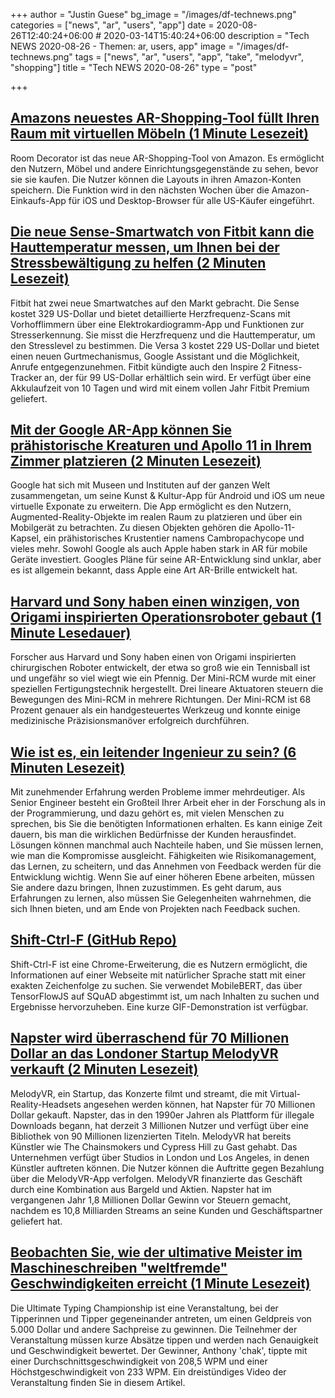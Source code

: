 +++
author = "Justin Guese"
bg_image = "/images/df-technews.png"
categories = ["news", "ar", "users", "app"]
date = 2020-08-26T12:40:24+06:00 # 2020-03-14T15:40:24+06:00
description = "Tech NEWS 2020-08-26 - Themen: ar, users, app"
image = "/images/df-technews.png"
tags = ["news", "ar", "users", "app", "take", "melodyvr", "shopping"]
title = "Tech NEWS 2020-08-26"
type = "post"

+++

## [Amazons neuestes AR-Shopping-Tool füllt Ihren Raum mit virtuellen Möbeln (1 Minute Lesezeit)](https://www.engadget.com/amazon-ar-shopping-furniture-home-decor-171005257.html/1/010001742a3e74cc-e78b4590-d8b2-43cb-a1f1-2a20e0f93263-000000/pU9GMAnruCg0wlT98OmeMQVNKmOpNGxIl9b24nbLJ8s=155)

 Room Decorator ist das neue AR-Shopping-Tool von Amazon. Es ermöglicht den Nutzern, Möbel und andere Einrichtungsgegenstände zu sehen, bevor sie sie kaufen. Die Nutzer können die Layouts in ihren Amazon-Konten speichern. Die Funktion wird in den nächsten Wochen über die Amazon-Einkaufs-App für iOS und Desktop-Browser für alle US-Käufer eingeführt.

## [Die neue Sense-Smartwatch von Fitbit kann die Hauttemperatur messen, um Ihnen bei der Stressbewältigung zu helfen (2 Minuten Lesezeit)](https://www.theverge.com/2020/8/25/21399307/fitbit-sense-versa-3-smartwatch-inspire-2-fitness-tracker-ecg-eda-stress?scrolla=5eb6d68b7fedc32c19ef33b4/1/010001742a3e74cc-e78b4590-d8b2-43cb-a1f1-2a20e0f93263-000000/9P0A1nob0IvQ3VBP21TMKR0Vc-QAtXm5KTr8t_L5e6Y=155)

 Fitbit hat zwei neue Smartwatches auf den Markt gebracht. Die Sense kostet 329 US-Dollar und bietet detaillierte Herzfrequenz-Scans mit Vorhofflimmern über eine Elektrokardiogramm-App und Funktionen zur Stresserkennung. Sie misst die Herzfrequenz und die Hauttemperatur, um den Stresslevel zu bestimmen. Die Versa 3 kostet 229 US-Dollar und bietet einen neuen Gurtmechanismus, Google Assistant und die Möglichkeit, Anrufe entgegenzunehmen. Fitbit kündigte auch den Inspire 2 Fitness-Tracker an, der für 99 US-Dollar erhältlich sein wird. Er verfügt über eine Akkulaufzeit von 10 Tagen und wird mit einem vollen Jahr Fitbit Premium geliefert.

## [Mit der Google AR-App können Sie prähistorische Kreaturen und Apollo 11 in Ihrem Zimmer platzieren (2 Minuten Lesezeit)](https://arstechnica.com/gadgets/2020/08/google-ar-app-lets-you-place-prehistoric-creatures-apollo-11-in-your-room//1/010001742a3e74cc-e78b4590-d8b2-43cb-a1f1-2a20e0f93263-000000/Sw7EHN9belAWr-39ZgTTEBdzvUZGatuBYi5nWTtqmEU=155)

 Google hat sich mit Museen und Instituten auf der ganzen Welt zusammengetan, um seine Kunst & Kultur-App für Android und iOS um neue virtuelle Exponate zu erweitern. Die App ermöglicht es den Nutzern, Augmented-Reality-Objekte im realen Raum zu platzieren und über ein Mobilgerät zu betrachten. Zu diesen Objekten gehören die Apollo-11-Kapsel, ein prähistorisches Krustentier namens Cambropachycope und vieles mehr. Sowohl Google als auch Apple haben stark in AR für mobile Geräte investiert. Googles Pläne für seine AR-Entwicklung sind unklar, aber es ist allgemein bekannt, dass Apple eine Art AR-Brille entwickelt hat.

## [Harvard und Sony haben einen winzigen, von Origami inspirierten Operationsroboter gebaut (1 Minute Lesedauer)](https://www.engadget.com/wyss-sony-robotics-surgery-robot-mini-rcm-182317591.html/1/010001742a3e74cc-e78b4590-d8b2-43cb-a1f1-2a20e0f93263-000000/qaCB9DVIzH9grOL2ey1Ym3JDt-cot3ReEcB4iX0sORg=155)

 Forscher aus Harvard und Sony haben einen von Origami inspirierten chirurgischen Roboter entwickelt, der etwa so groß wie ein Tennisball ist und ungefähr so viel wiegt wie ein Pfennig. Der Mini-RCM wurde mit einer speziellen Fertigungstechnik hergestellt. Drei lineare Aktuatoren steuern die Bewegungen des Mini-RCM in mehrere Richtungen. Der Mini-RCM ist 68 Prozent genauer als ein handgesteuertes Werkzeug und konnte einige medizinische Präzisionsmanöver erfolgreich durchführen.

## [Wie ist es, ein leitender Ingenieur zu sein? (6 Minuten Lesezeit)](https://www.zainrizvi.io/blog/whats-it-like-as-a-senior-engineer//1/010001742a3e74cc-e78b4590-d8b2-43cb-a1f1-2a20e0f93263-000000/cYg7dtqNs3_Tqe4hi670G_hGzAPMBCYrRdiZHYbK458=155)

 Mit zunehmender Erfahrung werden Probleme immer mehrdeutiger. Als Senior Engineer besteht ein Großteil Ihrer Arbeit eher in der Forschung als in der Programmierung, und dazu gehört es, mit vielen Menschen zu sprechen, bis Sie die benötigten Informationen erhalten. Es kann einige Zeit dauern, bis man die wirklichen Bedürfnisse der Kunden herausfindet. Lösungen können manchmal auch Nachteile haben, und Sie müssen lernen, wie man die Kompromisse ausgleicht. Fähigkeiten wie Risikomanagement, das Lernen, zu scheitern, und das Annehmen von Feedback werden für die Entwicklung wichtig. Wenn Sie auf einer höheren Ebene arbeiten, müssen Sie andere dazu bringen, Ihnen zuzustimmen. Es geht darum, aus Erfahrungen zu lernen, also müssen Sie Gelegenheiten wahrnehmen, die sich Ihnen bieten, und am Ende von Projekten nach Feedback suchen.

## [Shift-Ctrl-F (GitHub Repo)](https://github.com/model-zoo/shift-ctrl-f/1/010001742a3e74cc-e78b4590-d8b2-43cb-a1f1-2a20e0f93263-000000/7ffgMCMDxJz9MnEpLH0JcgRM_kRJULh7Dg7qbbg4uYc=155)

 Shift-Ctrl-F ist eine Chrome-Erweiterung, die es Nutzern ermöglicht, die Informationen auf einer Webseite mit natürlicher Sprache statt mit einer exakten Zeichenfolge zu suchen. Sie verwendet MobileBERT, das über TensorFlowJS auf SQuAD abgestimmt ist, um nach Inhalten zu suchen und Ergebnisse hervorzuheben. Eine kurze GIF-Demonstration ist verfügbar.

## [Napster wird überraschend für 70 Millionen Dollar an das Londoner Startup MelodyVR verkauft (2 Minuten Lesezeit)](https://www.theguardian.com/music/2020/aug/25/napster-sold-british-startup-melodyvr-surprise-deal/1/010001742a3e74cc-e78b4590-d8b2-43cb-a1f1-2a20e0f93263-000000/2zcyvCW4OZdFe5sPElYto7jyl46NCFPzYww37CjBdOI=155)

 MelodyVR, ein Startup, das Konzerte filmt und streamt, die mit Virtual-Reality-Headsets angesehen werden können, hat Napster für 70 Millionen Dollar gekauft. Napster, das in den 1990er Jahren als Plattform für illegale Downloads begann, hat derzeit 3 Millionen Nutzer und verfügt über eine Bibliothek von 90 Millionen lizenzierten Titeln. MelodyVR hat bereits Künstler wie The Chainsmokers und Cypress Hill zu Gast gehabt. Das Unternehmen verfügt über Studios in London und Los Angeles, in denen Künstler auftreten können. Die Nutzer können die Auftritte gegen Bezahlung über die MelodyVR-App verfolgen. MelodyVR finanzierte das Geschäft durch eine Kombination aus Bargeld und Aktien. Napster hat im vergangenen Jahr 1,8 Millionen Dollar Gewinn vor Steuern gemacht, nachdem es 10,8 Milliarden Streams an seine Kunden und Geschäftspartner geliefert hat.

## [Beobachten Sie, wie der ultimative Meister im Maschineschreiben "weltfremde" Geschwindigkeiten erreicht (1 Minute Lesezeit)](https://www.vice.com/en_us/article/bv8bwd/watch-the-ultimate-typing-champion-reach-otherworldly-speeds/1/010001742a3e74cc-e78b4590-d8b2-43cb-a1f1-2a20e0f93263-000000/9fzGfXgkSSaSXTYXUVhIZ5Hm83zEafBf2dtQs_2QYT0=155)

 Die Ultimate Typing Championship ist eine Veranstaltung, bei der Tipperinnen und Tipper gegeneinander antreten, um einen Geldpreis von 5.000 Dollar und andere Sachpreise zu gewinnen. Die Teilnehmer der Veranstaltung müssen kurze Absätze tippen und werden nach Genauigkeit und Geschwindigkeit bewertet. Der Gewinner, Anthony 'chak', tippte mit einer Durchschnittsgeschwindigkeit von 208,5 WPM und einer Höchstgeschwindigkeit von 233 WPM. Ein dreistündiges Video der Veranstaltung finden Sie in diesem Artikel.

